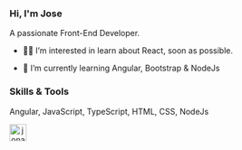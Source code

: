 <h3>Hi, I'm Jose</h3>


<p>A passionate Front-End Developer.</p>

<ul>
<li>

<p>
<g-emoji class="g-emoji" alias="man_technologist" fallback-src="https://github.githubassets.com/images/icons/emoji/unicode/1f468-1f4bb.png">👨‍💻</g-emoji>
I’m interested in learn about React, soon as possible.
</p>
</li>
<li>
<p>
<g-emoji class="g-emoji" alias="memo" fallback-src="https://github.githubassets.com/images/icons/emoji/unicode/1f4dd.png">📝</g-emoji>
I’m currently learning Angular, Bootstrap & NodeJs
</p>
</li>
</ul>


<h3>Skills & Tools</h3>
<p>Angular, JavaScript, TypeScript, HTML, CSS, NodeJs</p>

<p align="center">
<a href="https://www.linkedin.com/in/jos%C3%A9-sperandio-2545351bb/" rel="nofollow">
<img align="left" src="https://camo.githubusercontent.com/28bbd2596707954793abeff9eb24d343c1c78b7bf184b90294b4b190c6097a65/68747470733a2f2f63646e2e6a7364656c6976722e6e65742f6e706d2f73696d706c652d69636f6e7340332e302e312f69636f6e732f6c696e6b6564696e2e737667" alt="jonathanfmachado" height="30" width="30" data-canonical-src="https://cdn.jsdelivr.net/npm/simple-icons@3.0.1/icons/linkedin.svg" style="max-width:100%;">
</a>
</p>





